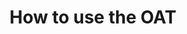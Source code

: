 ---
layout: default
title: How to use the OAT
nav_order: 4
has_children: true
permalink: /docs/using_oat
---
